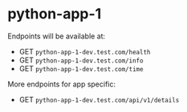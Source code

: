 # python-app-1

Endpoints will be available at:
- GET `python-app-1-dev.test.com/health`
- GET `python-app-1-dev.test.com/info`
- GET `python-app-1-dev.test.com/time`

More endpoints for app specific:
- GET `python-app-1-dev.test.com/api/v1/details`

<!-- ## ArgoCD Deployment 
To deploy the ArgoCD with helm, we need to run following command to get the dependencies for our chart.

```
helm dependency build charts/argocd
```

Now install our ArgoCD helm chart to execute the ArgoCD App. 

```
helm install my-argocd charts\argocd --values charts\argocd\values-argo.yaml --namespace argocd --create-namespace
```

To apply the updated helm chart.
```
helm upgrade my-argocd charts\argocd --values charts\argocd\values-argo.yaml --namespace argocd 
```

To unintall helm chart 
```
helm uninstall my-argocd  --namespace argocd
```

To see the pods of ArgoCD.

```
kubectl get po -n argocd
```

### Get the admin password of the ArgoCD app

See the list of secrets

```
kubectl get secrets -n argocd
```

Output:
```
NAME                              TYPE                 DATA   AGE
argocd-initial-admin-secret       Opaque               1      101m
argocd-notifications-secret       Opaque               0      4m28s
argocd-redis                      Opaque               1      101m
argocd-secret                     Opaque               3      4m28s
sh.helm.release.v1.my-argocd.v1   helm.sh/release.v1   1      4m32s
```

We are interested in the secret `argocd-initial-admin-secret` because it contains admin password. 

*Step A:*
```
kubectl get secrets argocd-initial-admin-secret -n argocd -o yaml
```

*Step B:*
```
echo <encoded-password> | base64 -d
```

## Settinng Up Actions Runner Controller (Self-hosted)

For official documentation visit [this](#https://github.com/actions/actions-runner-controller/blob/master/docs/quickstart.md).


### Step 1: Install cert-manager in your cluster.

```
helm repo add cert-manager https://charts.jetstack.io
helm install my-cert-manager cert-manager/cert-manager --version 1.17.1
```

OR 

```
kubectl apply -f https://github.com/cert-manager/cert-manager/releases/download/v1.17.1/cert-manager.yaml
```

### Step 2: Generate a Personal Access Token (PAT) for ARC to authenticate with GitHub.

- Login to your GitHub account and Navigate to **[Create new Token](#https://github.com/settings/tokens/new)**.
- Select repo.
- Click Generate Token and then copy the token locally ( we’ll need it later).

### Step 3: Deploy and configure ARC on your K8s cluster.

**Add repository**
```
helm repo add actions-runner-controller https://actions-runner-controller.github.io/actions-runner-controller
```

**Install Helm chart**

```
helm upgrade --install --namespace actions-runner-system --create-namespace\
  --set=authSecret.create=true\
  --set=authSecret.github_token="REPLACE_YOUR_TOKEN_HERE"\
  --wait actions-runner-controller actions-runner-controller/actions-runner-controller
```

**note:-** Replace REPLACE_YOUR_TOKEN_HERE with your PAT that was generated previously.

Verifly runner Pods are up and running.

```
kubectl get pod -n actions-runner-system
```

### Step 4: Create the GitHub self hosted runners and configure to run against your repository.

Create a `runnerdeployment.yaml` file and copy the following YAML contents into it:

```
apiVersion: actions.summerwind.dev/v1alpha1
kind: RunnerDeployment
metadata:
  name: example-runnerdeploy
spec:
  replicas: 1
  template:
    spec:
      repository: mumoshu/actions-runner-controller-ci
```

***note:-** Replace "mumoshu/actions-runner-controller-ci" with the name of the GitHub repository the runner will be associated with.

Apply this file to your K8s cluster.
```
kubectl apply -f runnerdeployment.yaml -n actions-runner-system
```

Important:

We can performing above steps using followinv manifest.

```
cat << EOF | kubectl apply -n actions-runner-system -f -
apiVersion: actions.summerwind.dev/v1alpha1
kind: RunnerDeployment
metadata:
  name: self-hosted-runner
spec:
  replicas: 1
  template:
    spec:
      repository: asadhanif3188/Python-App-with-ArgoCD
EOF
```

### Step 5: Verify that your setup is successful:

```
kubectl get runners
kubectl get pods
```

 -->
